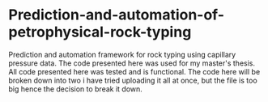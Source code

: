 # Prediction-and-automation-of-petrophysical-rock-typing
Prediction and automation framework for rock typing using capillary pressure data. 
The code presented here was used for my master's thesis. All code presented here was tested and is functional.
The code here will be broken down into two i have tried uploading it all at once, but the file is too big hence the decision to break it down.
